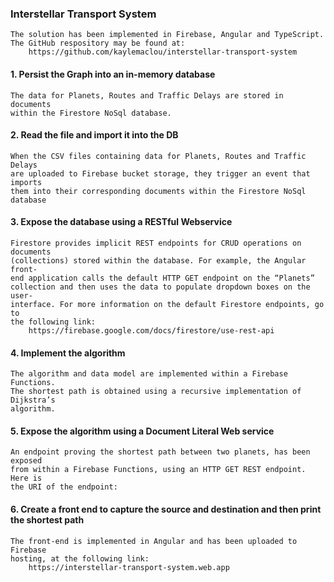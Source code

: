 ### Interstellar Transport System

    The solution has been implemented in Firebase, Angular and TypeScript.
    The GitHub respository may be found at:
        https://github.com/kaylemaclou/interstellar-transport-system

#### 1. Persist the Graph into an in-memory database

    The data for Planets, Routes and Traffic Delays are stored in documents
    within the Firestore NoSql database.

#### 2. Read the file and import it into the DB

    When the CSV files containing data for Planets, Routes and Traffic Delays
    are uploaded to Firebase bucket storage, they trigger an event that imports
    them into their corresponding documents within the Firestore NoSql database

#### 3. Expose the database using a RESTful Webservice

    Firestore provides implicit REST endpoints for CRUD operations on documents
    (collections) stored within the database. For example, the Angular front-
    end application calls the default HTTP GET endpoint on the “Planets”
    collection and then uses the data to populate dropdown boxes on the user-
    interface. For more information on the default Firestore endpoints, go to
    the following link:
    	https://firebase.google.com/docs/firestore/use-rest-api

#### 4. Implement the algorithm

    The algorithm and data model are implemented within a Firebase Functions.
    The shortest path is obtained using a recursive implementation of Dijkstra’s
    algorithm.

#### 5. Expose the algorithm using a Document Literal Web service

    An endpoint proving the shortest path between two planets, has been exposed
    from within a Firebase Functions, using an HTTP GET REST endpoint. Here is
    the URI of the endpoint:

#### 6. Create a front end to capture the source and destination and then print the shortest path

    The front-end is implemented in Angular and has been uploaded to Firebase
    hosting, at the following link:
    	https://interstellar-transport-system.web.app
